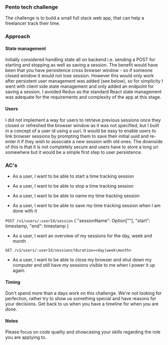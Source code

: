 ### Pento tech challenge
The challenge is to build a small full stack web app, that can help a freelancer track their time.

### Approach



#### State management
Initially considered handling state all on backend i.e. sending a POST for starting and stopping as well as saving a 
session. The benefit would have been that you have persistence cross browser window - so if someone closed window it 
would not lose session. However this would only work after persistent user management was added (see below), so for 
simplicity I went with client side state management and only added an endpoint for saving a session. I avoided Redux 
as the standard React state management was adequate for the requirements and complexity of the app at this stage. 

#### Users
I did not implement a way for users to retrieve previous sessions once they closed or refreshed the browser window as it 
was not specified, but I built in a concept of a user id using a uuri. It would be easy to enable users to link browser 
sessions by prompting them to save their initial uuid and re-enter it if they wish to associate a new session with old 
ones. The downside of this is that it is not completely secure and users have to store a long uri somewhere but it would 
be a simple first step to user persistence. 

### AC's
* As a user, I want to be able to start a time tracking session

* As a user, I want to be able to stop a time tracking session

* As a user, I want to be able to name my time tracking session

* As a user, I want to be able to save my time tracking session when I am done with it

`POST /v1/users/:userId/session`
{ "sessionName": Option[""], "start": timestamp, "end": timestamp }

* As a user, I want an overview of my sessions for the day, week and month

`GET /v1/users/:userId/sessions?duration=<day|week\month>`

* As a user, I want to be able to close my browser and shut down my computer and still have my sessions visible to me when I power it up again.

#### Timing
Don't spend more than a days work on this challenge. We're not looking for perfection, rather try to show us something special and have reasons for your decisions.
Get back to us when you have a timeline for when you are done.

#### Notes
Please focus on code quality and showcasing your skills regarding the role you are applying to.

